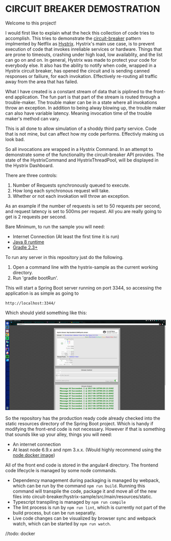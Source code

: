 # CIRCUIT BREAKER DEMOSTRATION

Welcome to this project!

I would first like to explain what the heck this collection of code tries to accomplish.
This tries to demonstrate the [circuit-breaker](https://martinfowler.com/bliki/CircuitBreaker.html) pattern implmented by Netflix as [Hystrix](https://github.com/Netflix/Hystrix).
Hystrix's main use case, is to prevent execution of code that invokes inreliable services or hardware.
Things that are prone to timeouts, crashing under high load, low availablity, and the list can go on and on.
In general, Hystrix was made to protect your code for everybody else.
It also has the ability to notify when code, wrapped in a Hystrix circuit breaker, has opened the circuit and is sending canned responses or failiure, for each invokation.
Effectively re-routing all traffic away from the area that has failed.

What I have created is a constant stream of data that is piplined to the front-end application. 
The fun part is that part of the stream is routed through a trouble-maker.
The trouble maker can be in a state where all invokations throw an exception. 
In addition to being alway blowing up, the trouble maker can also have variable latency.
Meaning invocation time of the trouble maker's method can vary.

This is all done to allow simulation of a shoddy third party service. 
Code that is not mine, but can affect how my code performs. 
Effectivly making us look bad.

So all invocations are wrapped in a Hystrix Command.
In an attempt to demonstrate some of the functionality the circuit-breaker API provides.
The state of the HystrixCommand and HystrixThreadPool, will be displayed in the Hystrix Dashboard.

There are three controls:
    
1. Number of Requests synchronously queued to execute.
1. How long each synchronous request will take.
1. Whether or not each invokation will throw an exception.


As an example if the number of requests is set to 50 requests per second, and request latency is set to 500ms per request.
All you are really going to get is 2 requests per second.

Bare Minimum, to run the sample you will need:
 - Internet Connection (At least the first time it is run)
 - [Java 8 runtime](http://blog.acari.io/jvm/2017/05/05/Gradle-Install.html)
 - [Gradle 2.3+ ](http://blog.acari.io/jvm/2017/05/05/Gradle-Install.html)
 
To run any server in this repository just do the following.
1. Open a command line with the hystrix-sample as the current working directory.
1. Run 'gradle bootRun'.

This will start a Spring Boot server running on port 3344, so accessing the application is as simple as going to 

    http://localhost:3344/
    
Which should yield something like this:

![sample-project-screenshot](images/sample-screenshot.png)

So the repository has the production ready code already checked into the static resources directory of the Spring Boot project.
Which is handy if modifying the front-end code is not necessary.
However if that is something that sounds like up your alley, things you will need:

- An internet connection
- At least node 6.9.x and npm 3.x.x. (Would highly recommend using the [node docker image](https://hub.docker.com/_/node/))

All of the front end code is stored in the angular4 directory.
The frontend code lifecycle is managed by some node commands.

- Dependency management during packaging is managed by webpack, which can be run by the command `npm run build`.
Running this command will transpile the code, package it and move all of the new files into circuit-breaker/hystrix-sample/src/main/resources/static.
- Typescript transpiling is managed by `npm run compile`
- The lint process is run by `npm run lint`, which is currently not part of the build process, but can be run separatly.
- Live code changes can be visualized by browser sync and webpack watch, which can be started by `npm run watch`. 

//todo: docker